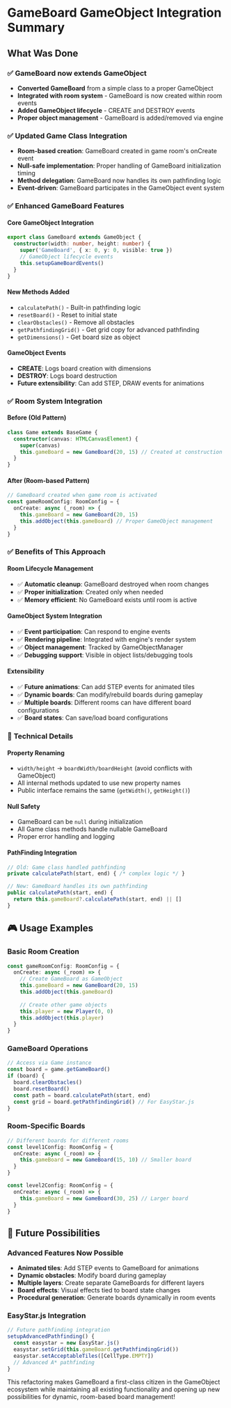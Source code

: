 # GameBoard GameObject Integration Summary

## What Was Done

### ✅ **GameBoard now extends GameObject**
- **Converted GameBoard** from a simple class to a proper GameObject
- **Integrated with room system** - GameBoard is now created within room events
- **Added GameObject lifecycle** - CREATE and DESTROY events
- **Proper object management** - GameBoard is added/removed via engine

### ✅ **Updated Game Class Integration**
- **Room-based creation**: GameBoard created in game room's onCreate event
- **Null-safe implementation**: Proper handling of GameBoard initialization timing
- **Method delegation**: GameBoard now handles its own pathfinding logic
- **Event-driven**: GameBoard participates in the GameObject event system

### ✅ **Enhanced GameBoard Features**

#### **Core GameObject Integration**
```typescript
export class GameBoard extends GameObject {
  constructor(width: number, height: number) {
    super('GameBoard', { x: 0, y: 0, visible: true })
    // GameObject lifecycle events
    this.setupGameBoardEvents()
  }
}
```

#### **New Methods Added**
- `calculatePath()` - Built-in pathfinding logic
- `resetBoard()` - Reset to initial state
- `clearObstacles()` - Remove all obstacles
- `getPathfindingGrid()` - Get grid copy for advanced pathfinding
- `getDimensions()` - Get board size as object

#### **GameObject Events**
- **CREATE**: Logs board creation with dimensions
- **DESTROY**: Logs board destruction
- **Future extensibility**: Can add STEP, DRAW events for animations

### ✅ **Room System Integration**

#### **Before** (Old Pattern)
```typescript
class Game extends BaseGame {
  constructor(canvas: HTMLCanvasElement) {
    super(canvas)
    this.gameBoard = new GameBoard(20, 15) // Created at construction
  }
}
```

#### **After** (Room-based Pattern)
```typescript
// GameBoard created when game room is activated
const gameRoomConfig: RoomConfig = {
  onCreate: async (_room) => {
    this.gameBoard = new GameBoard(20, 15)
    this.addObject(this.gameBoard) // Proper GameObject management
  }
}
```

### ✅ **Benefits of This Approach**

#### **Room Lifecycle Management**
- ✅ **Automatic cleanup**: GameBoard destroyed when room changes
- ✅ **Proper initialization**: Created only when needed
- ✅ **Memory efficient**: No GameBoard exists until room is active

#### **GameObject System Integration**
- ✅ **Event participation**: Can respond to engine events
- ✅ **Rendering pipeline**: Integrated with engine's render system
- ✅ **Object management**: Tracked by GameObjectManager
- ✅ **Debugging support**: Visible in object lists/debugging tools

#### **Extensibility**
- ✅ **Future animations**: Can add STEP events for animated tiles
- ✅ **Dynamic boards**: Can modify/rebuild boards during gameplay
- ✅ **Multiple boards**: Different rooms can have different board configurations
- ✅ **Board states**: Can save/load board configurations

### 🔧 **Technical Details**

#### **Property Renaming**
- `width/height` → `boardWidth/boardHeight` (avoid conflicts with GameObject)
- All internal methods updated to use new property names
- Public interface remains the same (`getWidth()`, `getHeight()`)

#### **Null Safety**
- GameBoard can be `null` during initialization
- All Game class methods handle nullable GameBoard
- Proper error handling and logging

#### **PathFinding Integration**
```typescript
// Old: Game class handled pathfinding
private calculatePath(start, end) { /* complex logic */ }

// New: GameBoard handles its own pathfinding
public calculatePath(start, end) { 
  return this.gameBoard?.calculatePath(start, end) || []
}
```

## 🎮 **Usage Examples**

### **Basic Room Creation**
```typescript
const gameRoomConfig: RoomConfig = {
  onCreate: async (_room) => {
    // Create GameBoard as GameObject
    this.gameBoard = new GameBoard(20, 15)
    this.addObject(this.gameBoard)
    
    // Create other game objects
    this.player = new Player(0, 0)
    this.addObject(this.player)
  }
}
```

### **GameBoard Operations**
```typescript
// Access via Game instance
const board = game.getGameBoard()
if (board) {
  board.clearObstacles()
  board.resetBoard()
  const path = board.calculatePath(start, end)
  const grid = board.getPathfindingGrid() // For EasyStar.js
}
```

### **Room-Specific Boards**
```typescript
// Different boards for different rooms
const level1Config: RoomConfig = {
  onCreate: async (_room) => {
    this.gameBoard = new GameBoard(15, 10) // Smaller board
  }
}

const level2Config: RoomConfig = {
  onCreate: async (_room) => {
    this.gameBoard = new GameBoard(30, 25) // Larger board
  }
}
```

## 🚀 **Future Possibilities**

### **Advanced Features Now Possible**
- **Animated tiles**: Add STEP events to GameBoard for animations
- **Dynamic obstacles**: Modify board during gameplay
- **Multiple layers**: Create separate GameBoards for different layers
- **Board effects**: Visual effects tied to board state changes
- **Procedural generation**: Generate boards dynamically in room events

### **EasyStar.js Integration**
```typescript
// Future pathfinding integration
setupAdvancedPathfinding() {
  const easystar = new EasyStar.js()
  easystar.setGrid(this.gameBoard.getPathfindingGrid())
  easystar.setAcceptableTiles([CellType.EMPTY])
  // Advanced A* pathfinding
}
```

This refactoring makes GameBoard a first-class citizen in the GameObject ecosystem while maintaining all existing functionality and opening up new possibilities for dynamic, room-based board management!
